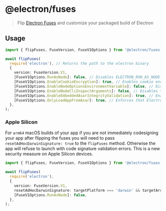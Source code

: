 # @electron/fuses

> Flip [Electron Fuses](https://github.com/electron/electron/blob/master/docs/tutorial/fuses.md) and customize your packaged build of Electron

<!-- [![CircleCI](https://circleci.com/gh/electron/fuses.svg?style=svg)](https://circleci.com/gh/electron/fuses) -->

## Usage

```typescript
import { flipFuses, FuseVersion, FuseV1Options } from '@electron/fuses';

await flipFuses(
  require('electron'), // Returns the path to the electron binary
  {
    version: FuseVersion.V1,
    [FuseV1Options.RunAsNode]: false, // Disables ELECTRON_RUN_AS_NODE
    [FuseV1Options.EnableCookieEncryption]: true, // Enables cookie encryption
    [FuseV1Options.EnableNodeOptionsEnvironmentVariable]: false, // Disables the NODE_OPTIONS environment variable
    [FuseV1Options.EnableNodeCliInspectArguments]: false, // Disables the --inspect and --inspect-brk family of ClI options
    [FuseV1Options.EnableEmbeddedAsarIntegrityValidation]: true, // Enables validation of the app.asar archive on macOS
    [FuseV1Options.OnlyLoadAppFromAsar]: true, // Enforces that Electron will only load your app from "app.asar" instead of it's normall search paths
  },
);
```

### Apple Silicon

For `arm64` macOS builds of your app if you are not immediately codesigning your app after flipping
the fuses you will need to pass `resetAdHocDarwinSignature: true` to the `flipFuses` method.  Otherwise
the app will refuse to launch with code signature validation errors.  This is a new security measure on
Apple Silicon devices.

```typescript
import { flipFuses, FuseVersion, FuseV1Options } from '@electron/fuses';

await flipFuses(
  require('electron'),
  {
    version: FuseVersion.V1,
    resetAdHocDarwinSignature: targetPlatform === 'darwin' && targetArch === 'arm64',
    [FuseV1Options.RunAsNode]: false,
  },
);
```

